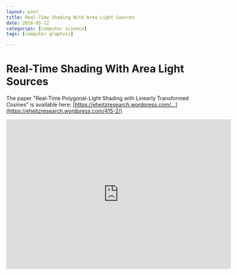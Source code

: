 ```yaml
---
layout: post
title: Real-Time Shading With Area Light Sources 
date: 2016-05-12
categories: [computer science]
tags: [computer graphics]

---
```



# Real-Time Shading With Area Light Sources 

The paper "Real-Time Polygonal-Light Shading with Linearly Transformed Cosines" is available here:
[https://eheitzresearch.wordpress.com/...](https://eheitzresearch.wordpress.com/415-2/)


<iframe width="600" height="400" src="https://www.youtube.com/embed/SC0D7aJOySY" frameborder="0" allowfullscreen></iframe>